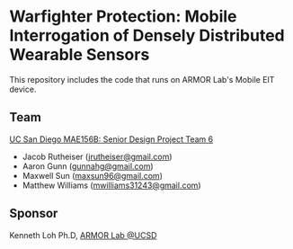 # Warfighter Protection: Mobile Interrogation of Densely Distributed Wearable Sensors 

This repository includes the code that runs on ARMOR Lab's Mobile EIT device.

## Team

[UC San Diego MAE156B: Senior Design Project Team 6](https://sites.google.com/a/eng.ucsd.edu/156b-2018-spring-team06/)

* Jacob Rutheiser	(jrutheiser@gmail.com)
* Aaron Gunn			(gunnahg@gmail.com)
* Maxwell Sun		(maxsun96@gmail.com)
* Matthew Williams	(mwilliams31243@gmail.com)

## Sponsor

Kenneth Loh Ph.D, [ARMOR Lab @UCSD](http://armor.eng.ucsd.edu/)
